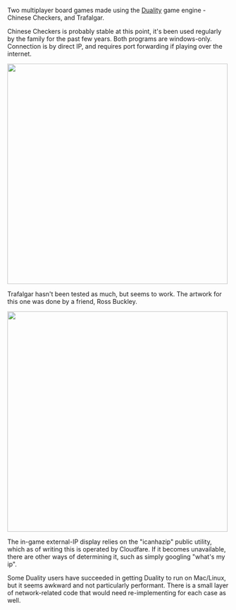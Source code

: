 Two multiplayer board games made using the [Duality](https://github.com/AdamsLair/duality) game engine - Chinese Checkers, and Trafalgar. 

Chinese Checkers is probably stable at this point, it's been used regularly by the family for the past few years. Both programs are windows-only. Connection is by direct IP, and requires port forwarding if playing over the internet.

<img src="https://user-images.githubusercontent.com/39514468/194532809-01fb7b1c-369e-45ee-8017-b41f3d4bf471.png" width="500">

Trafalgar hasn't been tested as much, but seems to work. The artwork for this one was done by a friend, Ross Buckley. 

<img src="https://user-images.githubusercontent.com/39514468/194535526-aac712b7-9990-4359-93f1-784c9c6288e6.png" width="500">

The in-game external-IP display relies on the "icanhazip" public utility, which as of writing this is operated by Cloudfare. If it becomes unavailable, there are other ways of determining it, such as simply googling "what's my ip".

Some Duality users have succeeded in getting Duality to run on Mac/Linux, but it seems awkward and not particularly performant. There is a small layer of network-related code that would need re-implementing for each case as well.


